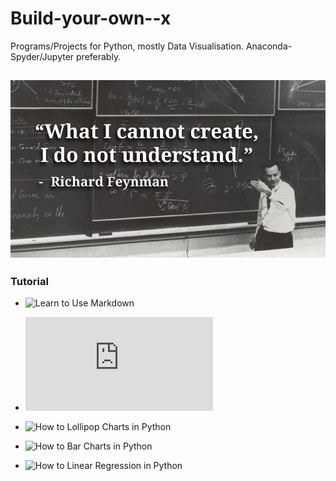 # Build-your-own--x
Programs/Projects for Python, mostly Data Visualisation.
Anaconda-Spyder/Jupyter preferably.

![](Richard%20Feynman.png)
 ----
 ### Tutorial
 * ![Learn to Use Markdown](https://guides.github.com/features/mastering-markdown/)
 
 * ![How to Pie Charts in Python](https://matplotlib.org/stable/gallery/pie_and_polar_charts/pie_features.html)
 * ![How to Lollipop Charts in Python](https://www.geeksforgeeks.org/create-lollipop-charts-with-pandas-and-matplotlib/)
 * ![How to Bar Charts in Python](https://www.w3schools.com/python/matplotlib_scatter.asp)
 
 * ![How to Linear Regression in Python](https://realpython.com/linear-regression-in-python/)
